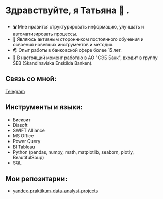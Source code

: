 # Здравствуйте, я Татьяна 👋 .

- ⛲ Мне нравится структурировать информацию, улучшать и автоматизировать процессы. 
- 🥅 Являюсь активным сторонником постоянного обучения и освоения новейших инструментов и методик.
- 🌏 Опыт работы в банковской сфере более 15 лет. 
- 🔭 В настоящий момент работаю в АО "СЭБ Банк", входит в группу SEB (Skandinaviska Enskilda Banken).


## Связь со мной: 
[Telegram](https://t.me/ttitarenko)

## Инструменты и языки:
- Бисквит
- Diasoft
- SWIFT Alliance
- MS Office
- Power Query
- BI Tableau
- Python (pandas, numpy, math, matplotlib, seaborn, plotly, BeautifulSoup)
- SQL

## Мои репозитарии:
- [yandex-praktikum-data-analyst-projects](https://github.com/TatianaTitarenko/yandex-praktikum-data-analyst-projects)
